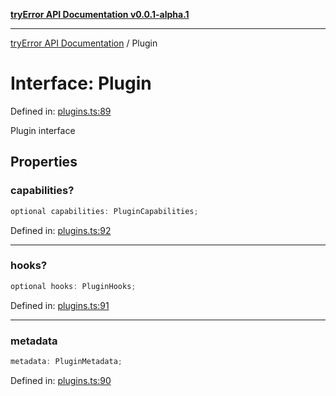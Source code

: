 [**tryError API Documentation v0.0.1-alpha.1**](../index.md)

---

[tryError API Documentation](../index.md) / Plugin

# Interface: Plugin

Defined in: [plugins.ts:89](https://github.com/oconnorjohnson/try-error/blob/e3ae0308069a4fba073f4543d527ad76373db795/src/plugins.ts#L89)

Plugin interface

## Properties

### capabilities?

```ts
optional capabilities: PluginCapabilities;
```

Defined in: [plugins.ts:92](https://github.com/oconnorjohnson/try-error/blob/e3ae0308069a4fba073f4543d527ad76373db795/src/plugins.ts#L92)

---

### hooks?

```ts
optional hooks: PluginHooks;
```

Defined in: [plugins.ts:91](https://github.com/oconnorjohnson/try-error/blob/e3ae0308069a4fba073f4543d527ad76373db795/src/plugins.ts#L91)

---

### metadata

```ts
metadata: PluginMetadata;
```

Defined in: [plugins.ts:90](https://github.com/oconnorjohnson/try-error/blob/e3ae0308069a4fba073f4543d527ad76373db795/src/plugins.ts#L90)

